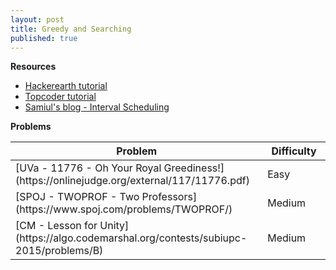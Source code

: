 ```yaml
---
layout: post
title: Greedy and Searching
published: true
---
```


**Resources**
* [Hackerearth tutorial](https://www.hackerearth.com/practice/algorithms/greedy/basics-of-greedy-algorithms/tutorial/)
* [Topcoder tutorial](https://www.topcoder.com/community/competitive-programming/tutorials/greedy-is-good/)
* [Samiul's blog - Interval Scheduling](https://forthright48-web.herokuapp.com/cpps/notes/intervalScheduling.md)

**Problems**
<table>
<colgroup>
<col width="80%" />
<col width="20%" />
</colgroup>
<thead>
<tr class="header">
<th>Problem</th>
<th>Difficulty</th>
</tr>
</thead>
<tbody>
<tr>
<td markdown="span">[UVa - 11776 - Oh Your Royal Greediness!](https://onlinejudge.org/external/117/11776.pdf)</td>
<td markdown="span">Easy</td>
</tr>
<tr>
<td markdown="span">[SPOJ - TWOPROF - Two Professors](https://www.spoj.com/problems/TWOPROF/)</td>
<td markdown="span">Medium</td>
</tr>
<tr>
<td markdown="span">[CM - Lesson for Unity](https://algo.codemarshal.org/contests/subiupc-2015/problems/B)</td>
<td>Medium</td>
</tr>  
</tbody>
</table>

